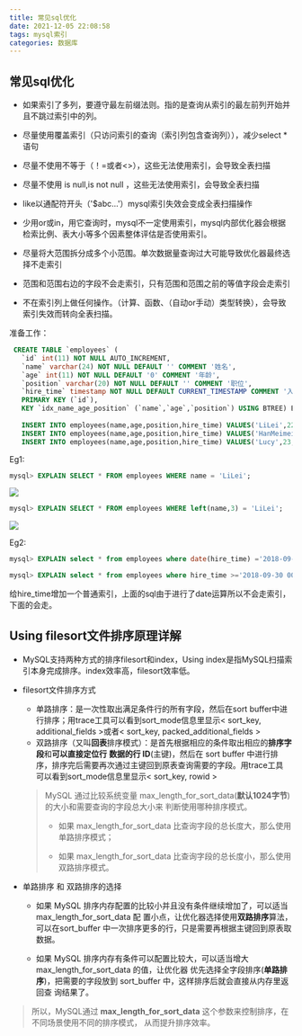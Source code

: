 ```yaml
---
title: 常见sql优化
date: 2021-12-05 22:08:58
tags: mysql索引
categories: 数据库
---
```


## 常见sql优化

* 如果索引了多列，要遵守最左前缀法则。指的是查询从索引的最左前列开始并且不跳过索引中的列。
* 尽量使用覆盖索引（只访问索引的查询（索引列包含查询列）），减少select * 语句
* 尽量不使用不等于（！=或者<>），这些无法使用索引，会导致全表扫描 

* 尽量不使用 is null,is not null ，这些无法使用索引，会导致全表扫描 

* like以通配符开头（'$abc...'）mysql索引失效会变成全表扫描操作

* 少用or或in，用它查询时，mysql不一定使用索引，mysql内部优化器会根据检索比例、表大小等多个因素整体评估是否使用索引。

* 尽量将大范围拆分成多个小范围。单次数据量查询过大可能导致优化器最终选择不走索引
* 范围和范围右边的字段不会走索引，只有范围和范围之前的等值字段会走索引

* 不在索引列上做任何操作。（计算、函数、（自动or手动）类型转换），会导致索引失效而转向全表扫描。

准备工作：

```sql
 CREATE TABLE `employees` (
   `id` int(11) NOT NULL AUTO_INCREMENT,
   `name` varchar(24) NOT NULL DEFAULT '' COMMENT '姓名',
   `age` int(11) NOT NULL DEFAULT '0' COMMENT '年龄',
   `position` varchar(20) NOT NULL DEFAULT '' COMMENT '职位',
   `hire_time` timestamp NOT NULL DEFAULT CURRENT_TIMESTAMP COMMENT '入职时 间',
   PRIMARY KEY (`id`),
   KEY `idx_name_age_position` (`name`,`age`,`position`) USING BTREE) ENGINE=InnoDB AUTO_INCREMENT=4 DEFAULT CHARSET=utf8 COMMENT='员工记录表';
   
   INSERT INTO employees(name,age,position,hire_time) VALUES('LiLei',22,'mana ger',NOW());
   INSERT INTO employees(name,age,position,hire_time) VALUES('HanMeimei', 23,'dev',NOW());
   INSERT INTO employees(name,age,position,hire_time) VALUES('Lucy',23,'dev',NOW());
```

Eg1: 

```sql
mysql> EXPLAIN SELECT * FROM employees WHERE name = 'LiLei';
```

![](https://tva1.sinaimg.cn/large/008i3skNly1gx4g3b8iklj31m606ejsx.jpg)

```sql
mysql> EXPLAIN SELECT * FROM employees WHERE left(name,3) = 'LiLei';
```

![](https://tva1.sinaimg.cn/large/008i3skNly1gx4g3oc8zsj31ek06cgmu.jpg)

Eg2:

```sql
mysql> EXPLAIN select * from employees where date(hire_time) ='2018-09-30';
```

```sql
mysql> EXPLAIN select * from employees where hire_time >='2018-09-30 00:00:00' and hire_time <='2018-09-30 23:59:59';
```

给hire_time增加一个普通索引，上面的sql由于进行了date运算所以不会走索引，下面的会走。



## **Using filesort文件排序原理详解** 

* MySQL支持两种方式的排序filesort和index，Using index是指MySQL扫描索引本身完成排序。index效率高，filesort效率低。 

* filesort文件排序方式

  * 单路排序：是一次性取出满足条件行的所有字段，然后在sort buffer中进行排序；用trace工具可以看到sort_mode信息里显示< sort_key, additional_fields >或者< sort_key, packed_additional_fields >
  * 双路排序（又叫**回表**排序模式）：是首先根据相应的条件取出相应的**排序字段**和**可以直接定位行** **数据的行 ID**(主键)，然后在 sort buffer 中进行排序，排序完后需要再次通过主键回到原表查询需要的字段。用trace工具 可以看到sort_mode信息里显示< sort_key, rowid > 

  >  MySQL 通过比较系统变量 max_length_for_sort_data(**默认1024字节**) 的大小和需要查询的字段总大小来 判断使用哪种排序模式。
  >
  > *  如果 max_length_for_sort_data 比查询字段的总长度大，那么使用 单路排序模式； 
  >
  > *  如果 max_length_for_sort_data 比查询字段的总长度小，那么使用 双路排序模式。



* 单路排序 和 双路排序的选择

  * 如果 MySQL 排序内存配置的比较小并且没有条件继续增加了，可以适当max_length_for_sort_data 配 置小点，让优化器选择使用**双路排序**算法，可以在sort_buffer 中一次排序更多的行，只是需要再根据主键回到原表取数据。 

  * 如果 MySQL 排序内存有条件可以配置比较大，可以适当增大 max_length_for_sort_data 的值，让优化器 优先选择全字段排序(**单路排序**)，把需要的字段放到 sort_buffer 中，这样排序后就会直接从内存里返回查 询结果了。 

> 所以，MySQL通过 **max_length_for_sort_data** 这个参数来控制排序，在不同场景使用不同的排序模式， 从而提升排序效率。
